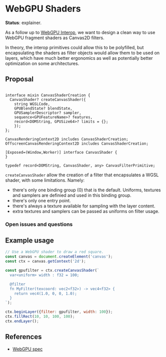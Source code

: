 WebGPU Shaders
=======
**Status**: explainer.

As a follow up to [WebGPU Interop](spec/webgpu.md), we want to design a clean way
to use WebGPU fragment shaders as Canvas2D filters.

In theory, the interop primitives could allow this to be polyfilled, but
encapsulating the shaders as filter objects would allow them to be used on layers,
which have much better ergonomics as well as potentially better optimization on
some architectures.


Proposal
--------

```webidl

interface mixin CanvasShaderCreation {
  CanvasShader? createCanvasShader({
    string WGSLCode,
    GPUBlendState? blendState,
    GPUSamplerDescriptor? sampler,
    sequence<GPUFeatureName>? features,
    record<DOMString, GPUSize64>? limits = {};
    });
};

CanvasRenderingContext2D includes CanvasShaderCreation;
OffscreenCanvasRenderingContext2D includes CanvasShaderCreation;

[Exposed=(Window,Worker)] interface CanvasShader {
}

typedef record<DOMString, CanvasShader, any> CanvasFilterPrimitive;
```

`createCanvasShader` allow the creation of a filter that encapsulates a WGSL shader,
with some limitations. Namely:

- there's only one binding group (0) that is the default. Uniforms, textures and samplers are definied and used in this binding group.
- there's only one entry point.
- there's always a texture available for sampling with the layer content.
- extra textures and samplers can be passed as uniforms on filter usage.

### Open issues and questions


Example usage
-------------

```js
// Use a WebGPU shader to draw a red square.
const canvas = document.createElement('canvas');
const ctx = canvas.getContext('2d');

const gpufilter = ctx.createCanvasShader(`
  var<uniform> width : f32 = 100;

  @filter
  fn MyFilter(texcoord: vec2<f32>) -> vec4<f32> {
    return vec4(1.0, 0, 0, 1.0);
  }
`);

ctx.beginLayer({filter: gpufilter, width: 100});
ctx.fillRect(10, 10, 100, 100);
ctx.endLayer();

```


References
----------

- [WebGPU spec](https://gpuweb.github.io/gpuweb)
